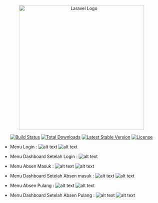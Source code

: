 <p align="center"><a href="https://laravel.com" target="_blank"><img src="https://raw.githubusercontent.com/laravel/art/master/logo-lockup/5%20SVG/2%20CMYK/1%20Full%20Color/laravel-logolockup-cmyk-red.svg" width="400" alt="Laravel Logo"></a></p>

<p align="center">
<a href="https://github.com/laravel/framework/actions"><img src="https://github.com/laravel/framework/workflows/tests/badge.svg" alt="Build Status"></a>
<a href="https://packagist.org/packages/laravel/framework"><img src="https://img.shields.io/packagist/dt/laravel/framework" alt="Total Downloads"></a>
<a href="https://packagist.org/packages/laravel/framework"><img src="https://img.shields.io/packagist/v/laravel/framework" alt="Latest Stable Version"></a>
<a href="https://packagist.org/packages/laravel/framework"><img src="https://img.shields.io/packagist/l/laravel/framework" alt="License"></a>
</p>


- Menu Login : 
![alt text](image.png)
![alt text](image-1.png)

- Menu Dashboard Setelah Login : 
![alt text](image-2.png)

- Menu Absen Masuk : 
![alt text](image-3.png)
![alt text](image-4.png)

- Menu Dashboard Setelah Absen masuk : 
![alt text](image-5.png)
![alt text](image-6.png)

- Menu Absen Pulang : 
![alt text](image-7.png)
![alt text](image-8.png)

- Menu Dashboard Setelah Absen Pulang :
![alt text](image-9.png)
![alt text](image-10.png)
